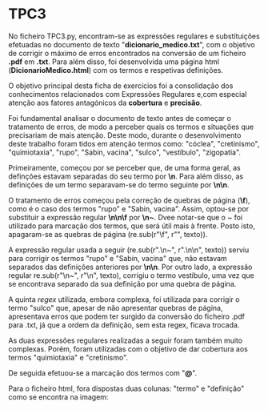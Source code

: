 # TPC3

No ficheiro TPC3.py, encontram-se as expressões regulares e substituições efetuadas no documento de texto "**dicionario_medico.txt**", com o objetivo de corrigir o máximo de erros encontrados na conversão de um ficheiro **.pdf** em **.txt**. Para além disso, foi desenvolvida uma página html (**DicionarioMedico.html**) com os termos e respetivas definições.

O objetivo principal desta ficha de exercícios foi a consolidação dos conhecimentos relacionados com Expressões Regulares e,com especial atenção aos fatores antagónicos da **cobertura** e **precisão**.

Foi fundamental analisar o documento de texto antes de começar o tratamento de erros, de modo a perceber quais os termos e situações que precisariam de mais atenção. Deste modo, durante o desenvolvimento deste trabalho foram tidos em atenção termos como: "cóclea", "cretinismo", "quimiotaxia", "rupo", "Sabin, vacina", "sulco", "vestíbulo", "zigopatia".

Primeiramente, começou por se perceber que, de uma forma geral, as definções estavam separadas do seu termo por **\n**. Para além disso, as definições de um termo separavam-se do termo seguinte por **\n\n**.

O tratamento de erros começou pela correção de quebras de página (**\f**), como é o caso dos termos "rupo" e "Sabin, vacina". Assim, optou-se por substituir a expressão regular **\n\n\f** por **\n~**. Dvee notar-se que o ~ foi utilizado para marcação dos termos, que será útil mais à frente.
Posto isto, apagaram-se as quebras de página (re.sub(r"\f", r"", texto)).

A expressão regular usada a seguir (re.sub(r"\.\n~", r".\n\n", texto)) serviu para corrigir os termos "rupo" e "Sabin, vacina" que, não estavam separados das definições anteriores por **\n\n**. Por outro lado, a expressão regular re.sub(r"\n~", r"\n", texto), corrigiu o termo vestíbulo, uma vez que se encontrava separado da sua definição por uma quebra de página.

A quinta *regex* utilizada, embora complexa, foi utilizada para corrigir o termo "sulco" que, apesar de não apresentar quebras de página, apresentava erros que podem ter surgido da conversão do ficheiro .pdf para .txt, já que a ordem da definição, sem esta regex, ficava trocada.

As duas expressões regulares realizadas a seguir foram também muito complexas. Porém, foram utilizadas com o objetivo de dar cobertura aos termos "quimiotaxia" e "cretinismo".

De seguida efetuou-se a marcação dos termos com "**@**".

Para o ficheiro html, fora  dispostas duas colunas: "termo" e "definição" como se encontra na imagem:

